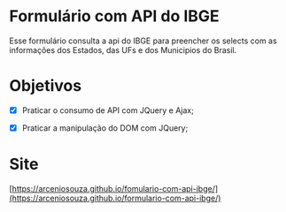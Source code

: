 # Formulário com API do IBGE

Esse formulário consulta a api do IBGE para preencher os selects com as informações dos Estados, das UFs e dos Municipios do Brasil.

# Objetivos

- [x] Praticar o consumo de API com JQuery e Ajax;

- [x] Praticar a manipulação do DOM com JQuery;

# Site

[https://arceniosouza.github.io/fomulario-com-api-ibge/](https://arceniosouza.github.io/formulario-com-api-ibge/)
